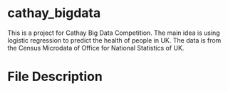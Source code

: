 # cathay_bigdata

This is a project for Cathay Big Data Competition. The main idea  is using logistic regression to predict the health of people in UK.
The data is from the Census Microdata of Office for National Statistics of UK.

# File Description


